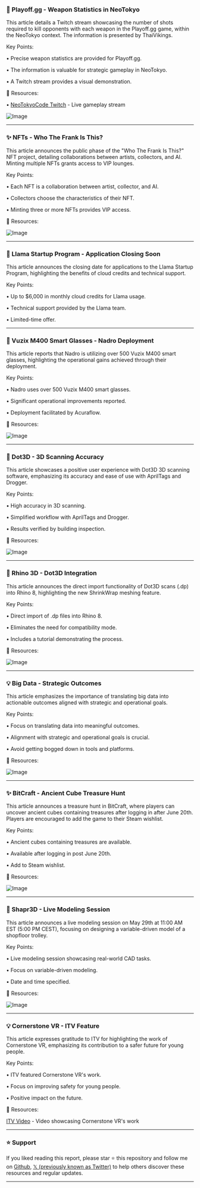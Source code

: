 ### 🤖 Playoff.gg - Weapon Statistics in NeoTokyo

This article details a Twitch stream showcasing the number of shots required to kill opponents with each weapon in the Playoff.gg game, within the NeoTokyo context.  The information is presented by ThaiVikings.

Key Points:

• Precise weapon statistics are provided for Playoff.gg.

•  The information is valuable for strategic gameplay in NeoTokyo.

•  A Twitch stream provides a visual demonstration.


🔗 Resources:

• [NeoTokyoCode Twitch](http://twitch.tv/neotokyo) -  Live gameplay stream

![Image](https://pbs.twimg.com/amplify_video_thumb/1927862906504290305/img/I9PMGm1lqOgoxnaJ.jpg)

---

### ✨ NFTs - Who The Frank Is This?

This article announces the public phase of the "Who The Frank Is This?" NFT project, detailing collaborations between artists, collectors, and AI.  Minting multiple NFTs grants access to VIP lounges.

Key Points:

•  Each NFT is a collaboration between artist, collector, and AI.

• Collectors choose the characteristics of their NFT.

• Minting three or more NFTs provides VIP access.


🔗 Resources:

![Image](https://pbs.twimg.com/amplify_video_thumb/1927756940219662337/img/4leS84LxmKVmlO2Y.jpg)

---

### 🚀 Llama Startup Program - Application Closing Soon

This article announces the closing date for applications to the Llama Startup Program, highlighting the benefits of cloud credits and technical support.

Key Points:

•  Up to $6,000 in monthly cloud credits for Llama usage.


•  Technical support provided by the Llama team.

•  Limited-time offer.


---

### 🤖 Vuzix M400 Smart Glasses - Nadro Deployment

This article reports that Nadro is utilizing over 500 Vuzix M400 smart glasses, highlighting the operational gains achieved through their deployment.

Key Points:

• Nadro uses over 500 Vuzix M400 smart glasses.


• Significant operational improvements reported.


•  Deployment facilitated by Acuraflow.


🔗 Resources:

![Image](https://pbs.twimg.com/media/GsD6DuZXYAIKuAz?format=jpg&name=small)

---

### 🤖 Dot3D - 3D Scanning Accuracy

This article showcases a positive user experience with Dot3D 3D scanning software, emphasizing its accuracy and ease of use with AprilTags and Drogger.

Key Points:

• High accuracy in 3D scanning.


•  Simplified workflow with AprilTags and Drogger.


•  Results verified by building inspection.


🔗 Resources:

![Image](https://pbs.twimg.com/media/GsCkA1XbQAAnCSD?format=jpg&name=small)

---

### 🚀 Rhino 3D - Dot3D Integration

This article announces the direct import functionality of Dot3D scans (.dp) into Rhino 8, highlighting the new ShrinkWrap meshing feature.

Key Points:

• Direct import of .dp files into Rhino 8.


•  Eliminates the need for compatibility mode.


•  Includes a tutorial demonstrating the process.


🔗 Resources:

![Image](https://pbs.twimg.com/amplify_video_thumb/1927803068688601088/img/5lr93xYMRslwEIXL.jpg)

---

### 💡 Big Data - Strategic Outcomes

This article emphasizes the importance of translating big data into actionable outcomes aligned with strategic and operational goals.

Key Points:

• Focus on translating data into meaningful outcomes.


• Alignment with strategic and operational goals is crucial.


•  Avoid getting bogged down in tools and platforms.


🔗 Resources:

![Image](https://pbs.twimg.com/media/GsCZHknXkAApaCt?format=jpg&name=small)

---

### ✨ BitCraft - Ancient Cube Treasure Hunt

This article announces a treasure hunt in BitCraft, where players can uncover ancient cubes containing treasures after logging in after June 20th.  Players are encouraged to add the game to their Steam wishlist.

Key Points:

•  Ancient cubes containing treasures are available.


•  Available after logging in post June 20th.


• Add to Steam wishlist.


🔗 Resources:

![Image](https://pbs.twimg.com/ext_tw_video_thumb/1927748150476910592/pu/img/uBZHLFvWUWsYB_5K.jpg)

---

### 🚀 Shapr3D - Live Modeling Session

This article announces a live modeling session on May 29th at 11:00 AM EST (5:00 PM CEST), focusing on designing a variable-driven model of a shopfloor trolley.

Key Points:

• Live modeling session showcasing real-world CAD tasks.


• Focus on variable-driven modeling.


•  Date and time specified.



🔗 Resources:

![Image](https://pbs.twimg.com/media/GsC8FgnWYAABtVC?format=jpg&name=small)

---

### 💡 Cornerstone VR - ITV Feature

This article expresses gratitude to ITV for highlighting the work of Cornerstone VR, emphasizing its contribution to a safer future for young people.

Key Points:

•  ITV featured Cornerstone VR's work.


•  Focus on improving safety for young people.


•  Positive impact on the future.


🔗 Resources:

[ITV Video](https://t.co/4jF8RmI9W1) -  Video showcasing Cornerstone VR's work


---

### ⭐️ Support

If you liked reading this report, please star ⭐️ this repository and follow me on [Github](https://github.com/Drix10), [𝕏 (previously known as Twitter)](https://x.com/DRIX_10_) to help others discover these resources and regular updates.

---